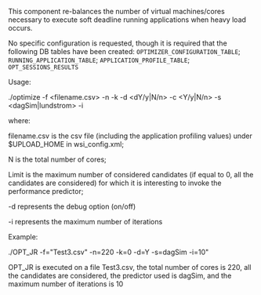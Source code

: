 This component re-balances the number of virtual machines/cores necessary to execute soft deadline running applications when heavy load occurs.

No specific configuration is requested, though it is required that the following DB tables have been created:
`OPTIMIZER_CONFIGURATION_TABLE`;
`RUNNING_APPLICATION_TABLE`;
`APPLICATION_PROFILE_TABLE`;
`OPT_SESSIONS_RESULTS`

Usage:

./optimize -f <filename.csv> -n <N> -k <Limit> -d <dY/y|N/n> -c <Y/y|N/n> -s <dagSim|lundstrom> -i <iterations>

where:

filename.csv is the csv file (including the application profiling values) under $UPLOAD_HOME in wsi_config.xml;

N is the total number of cores;

Limit is the maximum number of considered candidates (if equal to 0, all the candidates are considered) for which it is interesting to invoke the performance predictor;

-d represents the debug option (on/off)

-i represents the maximum number of iterations


Example:

./OPT_JR -f=\"Test3.csv\" -n=220 -k=0 -d=Y -s=dagSim -i=10"

OPT_JR is executed on a file Test3.csv, the total number of cores is 220, all the candidates are considered, the predictor used is dagSim, and the maximum number of iterations is 10

